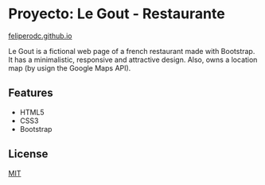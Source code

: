 # Proyecto: Le Gout - Restaurante


[feliperodc.github.io](https://feliperodc.github.io)

Le Gout is a fictional web page of a french restaurant made with Bootstrap. It has a minimalistic, responsive and attractive design. Also, owns a location map (by usign the Google Maps API).

## Features
- HTML5
- CSS3
- Bootstrap


## License
[MIT](https://choosealicense.com/licenses/mit/)
